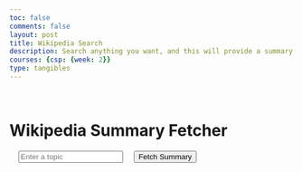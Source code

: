 ```yaml
---
toc: false
comments: false
layout: post
title: Wikipedia Search
description: Search anything you want, and this will provide a summary based on the wikipedia information on this subject.
courses: {csp: {week: 2}}
type: tangibles
---
```


<html lang="en">
<head>
    <meta charset="UTF-8">
    <meta name="viewport" content="width=device-width, initial-scale=1.0">
    <title>Wikipedia Summary Fetcher</title>
</head>
<body>
    <h1>Wikipedia Summary Fetcher</h1>
    <input type="text" id="topicInput" placeholder="Enter a topic">
    <button id="fetchButton">Fetch Summary</button>
    <div id="summaryContainer"></div>

<script>
        document.addEventListener("DOMContentLoaded", () => {
            const fetchButton = document.getElementById("fetchButton");
            const topicInput = document.getElementById("topicInput");
            const summaryContainer = document.getElementById("summaryContainer");

            fetchButton.addEventListener("click", () => {
                const topic = topicInput.value;
                if (topic) {
                    fetchSummary(topic);
                }
            });

            function fetchSummary(topic) {
                const apiUrl = `https://en.wikipedia.org/api/rest_v1/page/summary/${encodeURIComponent(topic)}`;

                fetch(apiUrl)
                    .then(response => response.json())
                    .then(data => {
                        if (data.extract) {
                            summaryContainer.innerHTML = `<br><h2>${data.title}</h2><p>${data.extract}</p>`;
                        } else {
                            summaryContainer.innerHTML = "<br><p>Summary not found.</p>";
                        }
                    })
                    .catch(error => {
                        console.error("Error fetching data:", error);
                        summaryContainer.innerHTML = "<br><p>An error occurred while fetching data.</p>";
                    });
            }
        });
</script>
</body>
</html>
